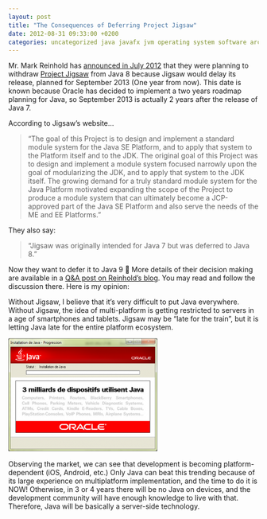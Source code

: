```yaml
---
layout: post
title: "The Consequences of Deferring Project Jigsaw"
date: 2012-08-31 09:33:00 +0200
categories: uncategorized java javafx jvm operating system software architecture strategy
---
```


Mr. Mark Reinhold has <a href="http://mreinhold.org/blog/late-for-the-train" target="_blank">announced in July 2012</a> that they were planning to withdraw <a href="http://openjdk.java.net/projects/jigsaw/" target="_blank">Project Jigsaw</a> from Java 8 because Jigsaw would delay its release, planned for September 2013 (One year from now). This date is known because Oracle has decided to implement a two years roadmap planning for Java, so September 2013 is actually 2 years after the release of Java 7.

According to Jigsaw’s website…

> “The goal of this Project is to design and implement a standard module system for the Java SE Platform, and to apply that system to the Platform itself and to the JDK. The original goal of this Project was to design and implement a module system focused narrowly upon the goal of modularizing the JDK, and to apply that system to the JDK itself. The growing demand for a truly standard module system for the Java Platform motivated expanding the scope of the Project to produce a module system that can ultimately become a JCP-approved part of the Java SE Platform and also serve the needs of the ME and EE Platforms.”

They also say:

> “Jigsaw was originally intended for Java 7 but was deferred to Java 8.”

Now they want to defer it to Java 9 🙁 More details of their decision making are available in a <a href="http://mreinhold.org/blog/late-for-the-train-qa" target="_blank">Q&amp;A post on Reinhold’s blog</a>. You may read and follow the discussion there. Here is my opinion:

Without Jigsaw, I believe that it’s very difficult to put Java everywhere. Without Jigsaw, the idea of multi-platform is getting restricted to servers in a age of smartphones and tablets. Jigsaw may be “late for the train”, but it is letting Java late for the entire platform ecosystem.

![java-everywhere-300x227.png](/images/posts/java-everywhere-300x227.png)

Observing the market, we can see that development is becoming platform-dependent (iOS, Android, etc.) Only Java can beat this trending because of its large experience on multiplatform implementation, and the time to do it is NOW! Otherwise, in 3 or 4 years there will be no Java on devices, and the development community will have enough knowledge to live with that. Therefore, Java will be basically a server-side technology.
